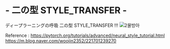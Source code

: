 # -  二の型  STYLE_TRANSFER  -
ディープラーニングの呼吸  二の型  STYLE_TRANSFER !!! 
![2물방아](https://user-images.githubusercontent.com/67274959/116032830-53bd7900-a69b-11eb-9b69-91caa1320eef.gif)

Reference : https://pytorch.org/tutorials/advanced/neural_style_tutorial.html
            https://m.blog.naver.com/woojin2352/221701239270  
